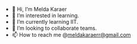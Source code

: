 - 👋 Hi, I’m Melda Karaer
- 👀 I’m interested in learning.
- 🌱 I’m currently learning IIT.
- 💞️ I’m looking to collaborate teams.
- 📫 How to reach me @meldakaraerr@gmail.com

<!---
meldakaraer/meldakaraer is a ✨ special ✨ repository because its `README.md` (this file) appears on your GitHub profile.
You can click the Preview link to take a look at your changes.
--->

